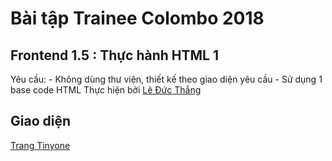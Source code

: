 # **Bài tập Trainee Colombo 2018**
## **Frontend 1.5 : Thực hành HTML 1**
Yêu cầu: - Không dùng thư viện, thiết kế theo giao diện yêu cầu
         - Sử dụng 1 base code HTML
Thực hiện bởi [Lê Đức Thắng](https://github.com/daumarauxanh97)
## Giao diện
[Trang Tinyone](https://daumarauxanh97.github.io/thang97/th)
